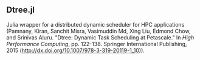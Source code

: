## Dtree.jl
Julia wrapper for a distributed dynamic scheduler for HPC applications (Pamnany, Kiran, Sanchit Misra, Vasimuddin Md, Xing Liu, Edmond Chow, and Srinivas Aluru. "Dtree: Dynamic Task Scheduling at Petascale." In _High Performance Computing_, pp. 122-138. Springer International Publishing, 2015 (http://dx.doi.org/10.1007/978-3-319-20119-1_10)).

